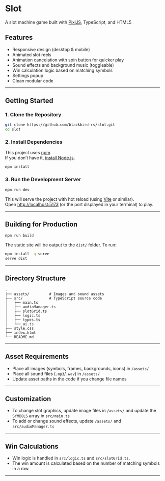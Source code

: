 # Slot

A slot machine game built with [PixiJS](https://pixijs.com/), TypeScript, and HTML5. 

## Features

- Responsive design (desktop & mobile)
- Animated slot reels
- Animation cancelation with spin button for quicker play
- Sound effects and background music (toggleable)
- Win calculation logic based on matching symbols
- Settings popup
- Clean modular code

---

## Getting Started

### 1. Clone the Repository

```bash
git clone https://github.com/blackbird-rs/slot.git
cd slot
```

### 2. Install Dependencies

This project uses [npm](https://www.npmjs.com/).  
If you don’t have it, [install Node.js](https://nodejs.org/).

```bash
npm install
```

### 3. Run the Development Server

```bash
npm run dev
```

This will serve the project with hot reload (using [Vite](https://vitejs.dev/) or similar).  
Open [http://localhost:5173](http://localhost:5173) (or the port displayed in your terminal) to play.

---

## Building for Production

```bash
npm run build
```

The static site will be output to the `dist/` folder. To run:

```bash
npm install -g serve
serve dist
```

---

## Directory Structure

```
.
├── assets/         # Images and sound assets 
├── src/            # TypeScript source code
│   ├── main.ts
│   ├── audioManager.ts
│   ├── slotGrid.ts
│   ├── logic.ts
│   ├── types.ts
│   └── ui.ts
├── style.css
├── index.html
└── README.md
```

---

## Asset Requirements

- Place all images (symbols, frames, backgrounds, icons) in `/assets/`
- Place all sound files (`.mp3`/`.wav`) in `/assets/`
- Update asset paths in the code if you change file names

---

## Customization

- To change slot graphics, update image files in `/assets/` and update the `SYMBOLS` array in `src/main.ts`
- To add or change sound effects, update `/assets/` and `src/audioManager.ts`

---

## Win Calculations

- Win logic is handled in `src/logic.ts` and `src/slotGrid.ts`.
- The win amount is calculated based on the number of matching symbols in a row.

---
